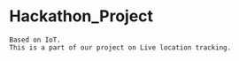 # Hackathon_Project
    Based on IoT. 
    This is a part of our project on Live location tracking.
